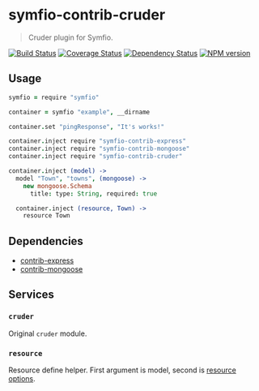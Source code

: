 # symfio-contrib-cruder

> Cruder plugin for Symfio.

[![Build Status](https://travis-ci.org/symfio/symfio-contrib-cruder.png?branch=master)](https://travis-ci.org/symfio/symfio-contrib-cruder)
[![Coverage Status](https://coveralls.io/repos/symfio/symfio-contrib-cruder/badge.png?branch=master)](https://coveralls.io/r/symfio/symfio-contrib-cruder?branch=master)
[![Dependency Status](https://gemnasium.com/symfio/symfio-contrib-cruder.png)](https://gemnasium.com/symfio/symfio-contrib-cruder)
[![NPM version](https://badge.fury.io/js/symfio-contrib-cruder.png)](http://badge.fury.io/js/symfio-contrib-cruder)

## Usage

```coffee
symfio = require "symfio"

container = symfio "example", __dirname

container.set "pingResponse", "It's works!"

container.inject require "symfio-contrib-express"
container.inject require "symfio-contrib-mongoose"
container.inject require "symfio-contrib-cruder"

container.inject (model) ->
  model "Town", "towns", (mongoose) ->
    new mongoose.Schema
      title: type: String, required: true

  container.inject (resource, Town) ->
    resource Town
```

## Dependencies

* [contrib-express](https://github.com/symfio/symfio-contrib-express)
* [contrib-mongoose](https://github.com/symfio/symfio-contrib-mongoose)

## Services

### `cruder`

Original `cruder` module.

### `resource`

Resource define helper. First argument is model, second is
[resource options](https://github.com/rithis/cruder#available-options-and-default-values).
